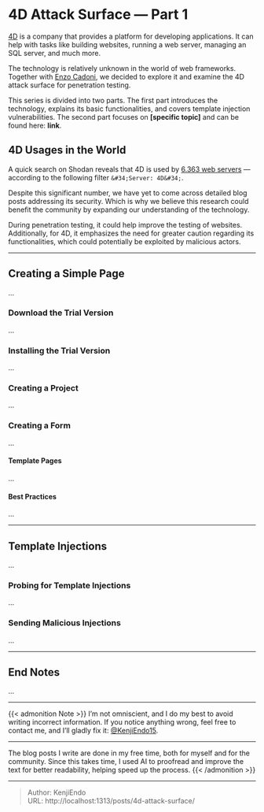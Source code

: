 # 4D Attack Surface — Part 1


[4D](https://us.4d.com/) is a company that provides a platform for developing applications.
It can help with tasks like building websites, running a web server, managing an SQL server, and much more.

The technology is relatively unknown in the world of web frameworks. Together with [Enzo Cadoni](https://enzo-cadoni.fr/), we decided to explore it and examine the 4D attack surface for penetration testing.

This series is divided into two parts. The first part introduces the technology, explains its basic functionalities, and covers template injection vulnerabilities. The second part focuses on **[specific topic]** and can be found here: **link**.

## 4D Usages in the World
A quick search on Shodan reveals that 4D is used by [6.363 web servers](https://www.shodan.io/search?query=%22Server%3A&#43;4D%22) — according to the following filter `&#34;Server: 4D&#34;`. 

Despite this significant number, we have yet to come across detailed blog posts addressing its security. Which is why we believe this research could benefit the community by expanding our understanding of the technology.

During penetration testing, it could help improve the testing of websites. Additionally, for 4D, it emphasizes the need for greater caution regarding its functionalities, which could potentially be exploited by malicious actors.

---

## Creating a Simple Page
...

### Download the Trial Version
...

### Installing the Trial Version
...

### Creating a Project
...

### Creating a Form
...

#### Template Pages
...

#### Best Practices
...

---

## Template Injections
...

### Probing for Template Injections
...

### Sending Malicious Injections
...

---

## End Notes
...

---

{{&lt; admonition Note &gt;}}
I’m not omniscient, and I do my best to avoid writing incorrect information. If you notice anything wrong, feel free to contact me, and I’ll gladly fix it: [@KenjiEndo15](https://x.com/KenjiEndo15).

---

The blog posts I write are done in my free time, both for myself and for the community. Since this takes time, I used AI to proofread and improve the text for better readability, helping speed up the process.
{{&lt; /admonition &gt;}}

---

> Author: KenjiEndo  
> URL: http://localhost:1313/posts/4d-attack-surface/  

